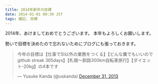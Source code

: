 ```yaml
---
title: 2014年新年の目標
date: 2014-01-01 00:39 JST
tags: 雑記, 目標
---
```


2014年、あけましておめでとうございます。
本年もよろしくお願いします。

勢いで目標を決めたので忘れないためにブログにも張っておきます。

<blockquote class="twitter-tweet" lang="en"><p>今年の目標は【仕事でSI以外の業務をつくる】【どんな糞でもいいのでgithub streak 365days】【札幌〜釧路300km自転車旅行】【ダイエット-20kg】の4本です</p>&mdash; Yusuke Kanda (@uskanda) <a href="https://twitter.com/uskanda/statuses/418041376459087873">December 31, 2013</a></blockquote>
<script async src="//platform.twitter.com/widgets.js" charset="utf-8"></script>
